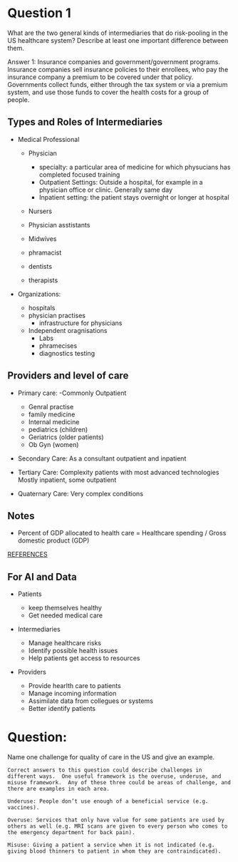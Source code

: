 
# Question 1

What are the two general kinds of intermediaries that do risk-pooling in the US healthcare system? Describe at least one important difference between them.

Answer 1: Insurance companies and government/government programs. Insurance companies sell insurance policies to their enrollees, who pay the insurance company a premium to be covered under that policy. Governments collect funds, either through the tax system or via a premium system, and use those funds to cover the health costs for a group of people.


## Types and Roles of Intermediaries
- Medical Professional
    - Physician 
        - specialty: a particular area of medicine for which physucians has completed focused training
        - Outpatient Settings: Outside a hospital, for example in a physician office or clinic. Generally same day
        - Inpatient setting: the patient stays overnight or longer at hospital

    - Nursers
    - Physician asstistants
    - Midwives
    - phramacist
    - dentists
    - therapists


- Organizations:
    - hospitals
    - physician practises
        - infrastructure for physicians
    - Independent oragnisations
        - Labs
        - phramecises
        - diagnostics testing


## Providers and level of care

- Primary care: -Commonly Outpatient
    - Genral practise
    - family medicine
    - Internal medicine
    - pediatrics (children)
    - Geriatrics (older patients)
    - Ob Gyn (women)

- Secondary Care: As a consultant outpatient and inpatient

- Tertiary Care: Complexity patients with most advanced technologies Mostly inpatient, some outpatient

- Quaternary Care: Very complex conditions


## Notes

- Percent of GDP allocated to health care
 = Healthcare spending / Gross domestic product (GDP)


[REFERENCES](https://data-explorer.oecd.org/vis?df[ds]=DisseminateFinalDMZ&df[id]=DSD_SHA%40DF_SHA&df[ag]=OECD.ELS.HD&dq=.A.EXP_HEALTH.PT_B1GQ._T.._T.._T...&pd=2015%2C&to[TIME_PERIOD]=false)


## For AI and Data
- Patients
    - keep themselves healthy
    - Get needed medical care
    
- Intermediaries
    - Manage healthcare risks
    - Identify possible health issues
    - Help patients get access to resources

- Providers
    - Provide hearlth care to patients
    - Manage incoming information
    - Assimilate data from collegues or systems
    - Better identify patients


# Question:
Name one challenge for quality of care in the US and give an example.
    
    Correct answers to this question could describe challenges in different ways.  One useful framework is the overuse, underuse, and misuse framework.  Any of these three could be areas of challenge, and there are examples in each area.

    Underuse: People don’t use enough of a beneficial service (e.g. vaccines).

    Overuse: Services that only have value for some patients are used by others as well (e.g. MRI scans are given to every person who comes to the emergency department for back pain).

    Misuse: Giving a patient a service when it is not indicated (e.g. giving blood thinners to patient in whom they are contraindicated).